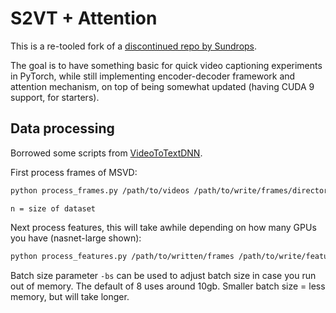 # S2VT + Attention

This is a re-tooled fork of a [discontinued repo by Sundrops](https://github.com/Sundrops/video-caption.pytorch).

The goal is to have something basic for quick video captioning experiments in PyTorch, while still implementing encoder-decoder framework and attention mechanism, on top of being somewhat updated (having CUDA 9 support, for starters).



## Data processing

Borrowed some scripts from [VideoToTextDNN](https://github.com/OSUPCVLab/VideoToTextDNN).

First process frames of MSVD:

```bash
python process_frames.py /path/to/videos /path/to/write/frames/directories 0 n
```

`n = size of dataset`

Next process features, this will take awhile depending on how many GPUs you have (nasnet-large shown):

```bash
python process_features.py /path/to/written/frames /path/to/write/features --type nasnetalarge
```

Batch size parameter `-bs` can be used to adjust batch size in case you run out of memory. The default of 8 uses around 10gb. Smaller batch size = less memory, but will take longer. 

